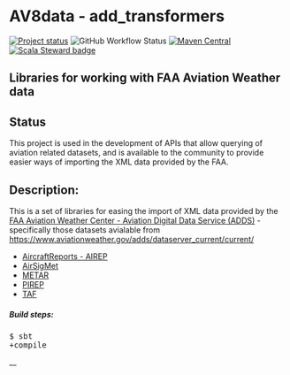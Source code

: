 # AV8data - add_transformers

[![Project status](https://img.shields.io/badge/status-active-brightgreen.svg)](#status)
![GitHub Workflow Status](https://img.shields.io/github/workflow/status/av8data/add_transformers/Deploy%20Scala%20CI)
[![Maven Central](https://maven-badges.herokuapp.com/maven-central/com.av8datal/add_transformers-aircraftreports/badge.svg)][maven-central]
[![Scala Steward badge](https://img.shields.io/badge/Scala_Steward-helping-blue.svg?style=flat&logo=data:image/png;base64,iVBORw0KGgoAAAANSUhEUgAAAA4AAAAQCAMAAAARSr4IAAAAVFBMVEUAAACHjojlOy5NWlrKzcYRKjGFjIbp293YycuLa3pYY2LSqql4f3pCUFTgSjNodYRmcXUsPD/NTTbjRS+2jomhgnzNc223cGvZS0HaSD0XLjbaSjElhIr+AAAAAXRSTlMAQObYZgAAAHlJREFUCNdNyosOwyAIhWHAQS1Vt7a77/3fcxxdmv0xwmckutAR1nkm4ggbyEcg/wWmlGLDAA3oL50xi6fk5ffZ3E2E3QfZDCcCN2YtbEWZt+Drc6u6rlqv7Uk0LdKqqr5rk2UCRXOk0vmQKGfc94nOJyQjouF9H/wCc9gECEYfONoAAAAASUVORK5CYII=)](https://scala-steward.org)

## Libraries for working with FAA Aviation Weather data

## Status

This project is used in the development of APIs that allow querying of aviation related datasets, and is available to the community to provide easier ways of importing the XML data provided by the FAA.

## Description:
This is a set of libraries for easing the import of XML data provided by the [FAA Aviation Weather Center - Aviation Digital Data Service (ADDS)](https://aviationweather.gov/adds/) - specifically those datasets avialable from https://www.aviationweather.gov/adds/dataserver_current/current/
* [AircraftReports - AIREP](https://aviationweather.gov/dataserver/example?datatype=airep)
* [AirSigMet](https://aviationweather.gov/dataserver/example?datatype=airsigmet)
* [METAR](https://aviationweather.gov/dataserver/example?datatype=metar)
* [PIREP](https://aviationweather.gov/dataserver/example?datatype=metar)
* [TAF](https://aviationweather.gov/dataserver/example?datatype=taf)

##### Build steps:

<pre>$ sbt
+compile
</pre>
__


[maven-central]: https://search.maven.org/search?q=g:com.av8data